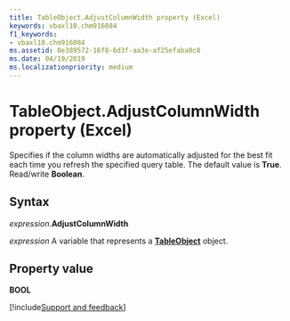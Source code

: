 ```yaml
---
title: TableObject.AdjustColumnWidth property (Excel)
keywords: vbaxl10.chm916084
f1_keywords:
- vbaxl10.chm916084
ms.assetid: 0e389572-16f8-6d3f-aa3e-af25efaba0c8
ms.date: 04/19/2019
ms.localizationpriority: medium
---
```



# TableObject.AdjustColumnWidth property (Excel)

Specifies if the column widths are automatically adjusted for the best fit each time you refresh the specified query table. The default value is **True**. Read/write **Boolean**.


## Syntax

_expression_.**AdjustColumnWidth**

_expression_ A variable that represents a **[TableObject](Excel.tableobject.md)** object.


## Property value

**BOOL**




[!include[Support and feedback](~/includes/feedback-boilerplate.md)]